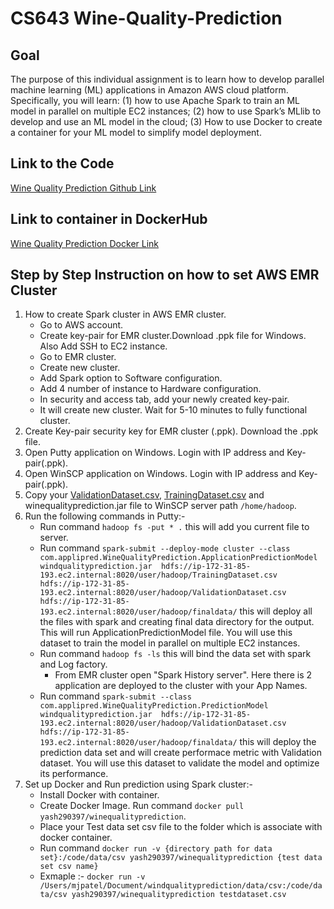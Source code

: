 # CS643 Wine-Quality-Prediction
## Goal
The purpose of this individual assignment is to learn how to develop parallel machine learning (ML) applications in Amazon AWS cloud platform. Specifically, you will learn: (1) how to use Apache Spark to train an ML model in parallel on multiple EC2 instances; (2) how to use Spark’s MLlib to develop and use an ML model in the cloud; (3) How to use Docker to create a container for your ML model to simplify model deployment.

## Link to the Code
[Wine Quality Prediction Github Link](https://github.com/Yash-2903/CS643-Wine-Quality-Prediction)

## Link to container in DockerHub
[Wine Quality Prediction Docker Link](https://hub.docker.com/repository/docker/yash290397/winequalityprediction)

## Step by Step Instruction on how to set AWS EMR Cluster

1. How to create Spark cluster in AWS EMR cluster.
    - Go to AWS account.
    - Create key-pair for EMR cluster.Download .ppk file for Windows. Also Add SSH to EC2 instance.
    - Go to EMR cluster.
    - Create new cluster.
    - Add Spark option to Software configuration.
    - Add 4 number of instance to Hardware configuration.
    - In security and access tab, add your newly created key-pair.
    - It will create new cluster. Wait for 5-10 minutes to fully functional cluster.
2. Create Key-pair security key for EMR cluster (.ppk). Download the .ppk file.
3. Open Putty application on Windows. Login with IP address and Key-pair(.ppk).
4. Open WinSCP application on Windows. Login with IP address and Key-pair(.ppk).
5. Copy your [ValidationDataset.csv](https://github.com/Yash-2903/CS643-Wine-Quality-Prediction/blob/main/ValidationDataset.csv), [TrainingDataset.csv](https://github.com/Yash-2903/CS643-Wine-Quality-Prediction/blob/main/TrainingDataset.csv) and winequalityprediction.jar file to WinSCP server path `/home/hadoop`.
6. Run the following commands in Putty:-
   - Run command `hadoop fs -put * .` this will add you current file to server.
   - Run command `spark-submit --deploy-mode cluster --class com.applipred.WineQualityPrediction.ApplicationPredictionModel windqualityprediction.jar 
                  hdfs://ip-172-31-85-193.ec2.internal:8020/user/hadoop/TrainingDataset.csv 
                  hdfs://ip-172-31-85-193.ec2.internal:8020/user/hadoop/ValidationDataset.csv 
                  hdfs://ip-172-31-85-193.ec2.internal:8020/user/hadoop/finaldata/` this will deploy all the files with spark and creating final data directory for the                     output. This will run ApplicationPredictionModel file. You will use this dataset to train the model in parallel on multiple EC2 instances.
   - Run command `hadoop fs -ls` this will bind the data set with spark and Log factory.
     - From EMR cluster open "Spark History server". Here there is 2 application are deployed to the cluster with your App Names.
   - Run command `spark-submit --class com.applipred.WineQualityPrediction.PredictionModel windqualityprediction.jar 
                  hdfs://ip-172-31-85-193.ec2.internal:8020/user/hadoop/ValidationDataset.csv 
                  hdfs://ip-172-31-85-193.ec2.internal:8020/user/hadoop/finaldata/` this will deploy the prediction data set and will create performace metric with                       Validation dataset. You will use this dataset to validate the model and optimize its performance.
7. Set up Docker and Run prediction using Spark cluster:-
   - Install Docker with container.
   - Create Docker Image. Run command `docker pull yash290397/winequalityprediction`.
   - Place your Test data set csv file to the folder which is associate with docker container.
   - Run command `docker run -v {directory path for data set}:/code/data/csv yash290397/winequalityprediction {test data set csv name}`
   - Exmaple :- `docker run -v /Users/mjpatel/Document/windqualityprediction/data/csv:/code/data/csv yash290397/winequalityprediction testdataset.csv`
